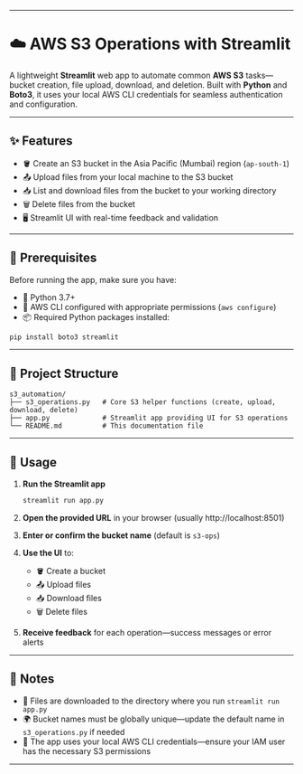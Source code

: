 
---

# ☁️ AWS S3 Operations with Streamlit

A lightweight **Streamlit** web app to automate common **AWS S3** tasks—bucket creation, file upload, download, and deletion. Built with **Python** and **Boto3**, it uses your local AWS CLI credentials for seamless authentication and configuration.

---

## ✨ Features

- 🪣 Create an S3 bucket in the Asia Pacific (Mumbai) region (`ap-south-1`)  
- 📤 Upload files from your local machine to the S3 bucket  
- 📥 List and download files from the bucket to your working directory  
- 🗑️ Delete files from the bucket  
- 🖥️ Streamlit UI with real-time feedback and validation  

---

## 📝 Prerequisites

Before running the app, make sure you have:

- 🐍 Python 3.7+  
- 🔐 AWS CLI configured with appropriate permissions (`aws configure`)  
- 📦 Required Python packages installed:

```bash
pip install boto3 streamlit
```

---

## 📁 Project Structure

```
s3_automation/
├── s3_operations.py   # Core S3 helper functions (create, upload, download, delete)
├── app.py             # Streamlit app providing UI for S3 operations
└── README.md          # This documentation file
```

---

## 🚀 Usage

1. **Run the Streamlit app**  
   ```bash
   streamlit run app.py
   ```

2. **Open the provided URL** in your browser (usually http://localhost:8501)

3. **Enter or confirm the bucket name** (default is `s3-ops`)

4. **Use the UI** to:
   - 🪣 Create a bucket  
   - 📤 Upload files  
   - 📥 Download files  
   - 🗑️ Delete files  

5. **Receive feedback** for each operation—success messages or error alerts

---

## 🧠 Notes

- 📂 Files are downloaded to the directory where you run `streamlit run app.py`  
- 🌍 Bucket names must be globally unique—update the default name in `s3_operations.py` if needed  
- 🔐 The app uses your local AWS CLI credentials—ensure your IAM user has the necessary S3 permissions  

---

